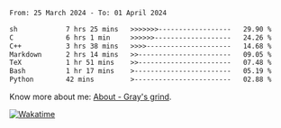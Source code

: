 <!--START_SECTION:waka-->

```txt
From: 25 March 2024 - To: 01 April 2024

sh            7 hrs 25 mins   >>>>>>>------------------   29.90 %
C             6 hrs 1 min     >>>>>>-------------------   24.26 %
C++           3 hrs 38 mins   >>>>---------------------   14.68 %
Markdown      2 hrs 14 mins   >>-----------------------   09.05 %
TeX           1 hr 51 mins    >>-----------------------   07.48 %
Bash          1 hr 17 mins    >------------------------   05.19 %
Python        42 mins         >------------------------   02.88 %
```

<!--END_SECTION:waka-->

<!-- [![grayxu's github stats](https://github-readme-stats.vercel.app/api?username=grayxu&count_private=true&show_icons=true)](https://github.com/grayxu) -->

Know more about me: [About - Gray's grind](https://www.grayxu.cn/).
<p align="left">
  <a href="https://wakatime.com/@grayxu" target="_blank">
    <img alt="Wakatime" src="https://wakatime.com/badge/user/c69eb31e-43a1-463f-8968-c3449e386f57.svg"/>
  </a>
</p>

